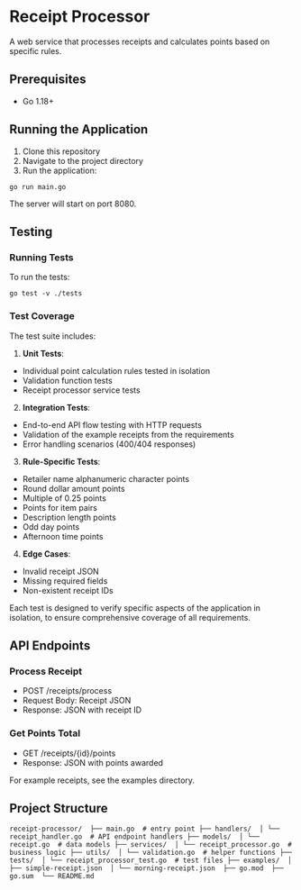 
# Receipt Processor
  
A web service that processes receipts and calculates points based on specific rules.
  
## Prerequisites
  
- Go 1.18+
  
## Running the Application
  
1. Clone this repository
2. Navigate to the project directory
3. Run the application:
  
```go run main.go```

The server will start on port 8080.

## Testing
### Running Tests

To run the tests:

```go test -v ./tests```

### Test Coverage 
The test suite includes: 
1. **Unit Tests**: 
- Individual point calculation rules tested in isolation 
- Validation function tests
- Receipt processor service tests 
2. **Integration Tests**: 
- End-to-end API flow testing with HTTP requests 
- Validation of the example receipts from the requirements 
- Error handling scenarios (400/404 responses) 
3. **Rule-Specific Tests**: 
- Retailer name alphanumeric character points 
- Round dollar amount points 
- Multiple of 0.25 points
- Points for item pairs 
- Description length points 
- Odd day points 
- Afternoon time points 
4. **Edge Cases**: 
- Invalid receipt JSON 
- Missing required fields 
- Non-existent receipt IDs 

Each test is designed to verify specific aspects of the application in isolation, to ensure comprehensive coverage of all requirements.

## API Endpoints

### Process Receipt
- POST /receipts/process
- Request Body: Receipt JSON
- Response: JSON with receipt ID

### Get Points Total
- GET /receipts/{id}/points
- Response: JSON with points awarded

For example receipts, see the examples directory.

## Project Structure
`
receipt-processor/ 
├── main.go  # entry point
├── handlers/ 
│ └── receipt_handler.go  # API endpoint handlers
├── models/ 
│ └── receipt.go  # data models
├── services/ 
│ └── receipt_processor.go  # business logic
├── utils/ 
│ └── validation.go  # helper functions
├── tests/ 
│ └── receipt_processor_test.go  # test files
├── examples/ 
│ ├── simple-receipt.json 
│ └── morning-receipt.json 
├── go.mod 
├── go.sum 
└── README.md
`